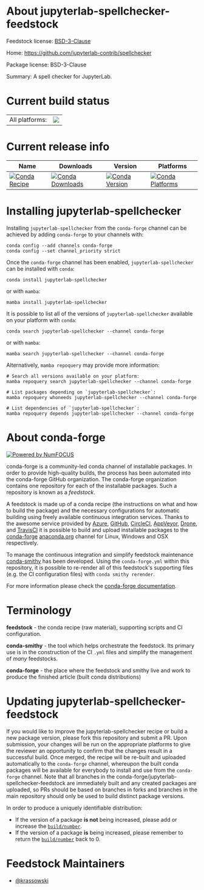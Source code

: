 About jupyterlab-spellchecker-feedstock
=======================================

Feedstock license: [BSD-3-Clause](https://github.com/conda-forge/jupyterlab-spellchecker-feedstock/blob/main/LICENSE.txt)

Home: https://github.com/jupyterlab-contrib/spellchecker

Package license: BSD-3-Clause

Summary: A spell checker for JupyterLab.

Current build status
====================


<table><tr><td>All platforms:</td>
    <td>
      <a href="https://dev.azure.com/conda-forge/feedstock-builds/_build/latest?definitionId=12414&branchName=main">
        <img src="https://dev.azure.com/conda-forge/feedstock-builds/_apis/build/status/jupyterlab-spellchecker-feedstock?branchName=main">
      </a>
    </td>
  </tr>
</table>

Current release info
====================

| Name | Downloads | Version | Platforms |
| --- | --- | --- | --- |
| [![Conda Recipe](https://img.shields.io/badge/recipe-jupyterlab--spellchecker-green.svg)](https://anaconda.org/conda-forge/jupyterlab-spellchecker) | [![Conda Downloads](https://img.shields.io/conda/dn/conda-forge/jupyterlab-spellchecker.svg)](https://anaconda.org/conda-forge/jupyterlab-spellchecker) | [![Conda Version](https://img.shields.io/conda/vn/conda-forge/jupyterlab-spellchecker.svg)](https://anaconda.org/conda-forge/jupyterlab-spellchecker) | [![Conda Platforms](https://img.shields.io/conda/pn/conda-forge/jupyterlab-spellchecker.svg)](https://anaconda.org/conda-forge/jupyterlab-spellchecker) |

Installing jupyterlab-spellchecker
==================================

Installing `jupyterlab-spellchecker` from the `conda-forge` channel can be achieved by adding `conda-forge` to your channels with:

```
conda config --add channels conda-forge
conda config --set channel_priority strict
```

Once the `conda-forge` channel has been enabled, `jupyterlab-spellchecker` can be installed with `conda`:

```
conda install jupyterlab-spellchecker
```

or with `mamba`:

```
mamba install jupyterlab-spellchecker
```

It is possible to list all of the versions of `jupyterlab-spellchecker` available on your platform with `conda`:

```
conda search jupyterlab-spellchecker --channel conda-forge
```

or with `mamba`:

```
mamba search jupyterlab-spellchecker --channel conda-forge
```

Alternatively, `mamba repoquery` may provide more information:

```
# Search all versions available on your platform:
mamba repoquery search jupyterlab-spellchecker --channel conda-forge

# List packages depending on `jupyterlab-spellchecker`:
mamba repoquery whoneeds jupyterlab-spellchecker --channel conda-forge

# List dependencies of `jupyterlab-spellchecker`:
mamba repoquery depends jupyterlab-spellchecker --channel conda-forge
```


About conda-forge
=================

[![Powered by
NumFOCUS](https://img.shields.io/badge/powered%20by-NumFOCUS-orange.svg?style=flat&colorA=E1523D&colorB=007D8A)](https://numfocus.org)

conda-forge is a community-led conda channel of installable packages.
In order to provide high-quality builds, the process has been automated into the
conda-forge GitHub organization. The conda-forge organization contains one repository
for each of the installable packages. Such a repository is known as a *feedstock*.

A feedstock is made up of a conda recipe (the instructions on what and how to build
the package) and the necessary configurations for automatic building using freely
available continuous integration services. Thanks to the awesome service provided by
[Azure](https://azure.microsoft.com/en-us/services/devops/), [GitHub](https://github.com/),
[CircleCI](https://circleci.com/), [AppVeyor](https://www.appveyor.com/),
[Drone](https://cloud.drone.io/welcome), and [TravisCI](https://travis-ci.com/)
it is possible to build and upload installable packages to the
[conda-forge](https://anaconda.org/conda-forge) [anaconda.org](https://anaconda.org/)
channel for Linux, Windows and OSX respectively.

To manage the continuous integration and simplify feedstock maintenance
[conda-smithy](https://github.com/conda-forge/conda-smithy) has been developed.
Using the ``conda-forge.yml`` within this repository, it is possible to re-render all of
this feedstock's supporting files (e.g. the CI configuration files) with ``conda smithy rerender``.

For more information please check the [conda-forge documentation](https://conda-forge.org/docs/).

Terminology
===========

**feedstock** - the conda recipe (raw material), supporting scripts and CI configuration.

**conda-smithy** - the tool which helps orchestrate the feedstock.
                   Its primary use is in the construction of the CI ``.yml`` files
                   and simplify the management of *many* feedstocks.

**conda-forge** - the place where the feedstock and smithy live and work to
                  produce the finished article (built conda distributions)


Updating jupyterlab-spellchecker-feedstock
==========================================

If you would like to improve the jupyterlab-spellchecker recipe or build a new
package version, please fork this repository and submit a PR. Upon submission,
your changes will be run on the appropriate platforms to give the reviewer an
opportunity to confirm that the changes result in a successful build. Once
merged, the recipe will be re-built and uploaded automatically to the
`conda-forge` channel, whereupon the built conda packages will be available for
everybody to install and use from the `conda-forge` channel.
Note that all branches in the conda-forge/jupyterlab-spellchecker-feedstock are
immediately built and any created packages are uploaded, so PRs should be based
on branches in forks and branches in the main repository should only be used to
build distinct package versions.

In order to produce a uniquely identifiable distribution:
 * If the version of a package **is not** being increased, please add or increase
   the [``build/number``](https://docs.conda.io/projects/conda-build/en/latest/resources/define-metadata.html#build-number-and-string).
 * If the version of a package **is** being increased, please remember to return
   the [``build/number``](https://docs.conda.io/projects/conda-build/en/latest/resources/define-metadata.html#build-number-and-string)
   back to 0.

Feedstock Maintainers
=====================

* [@krassowski](https://github.com/krassowski/)

